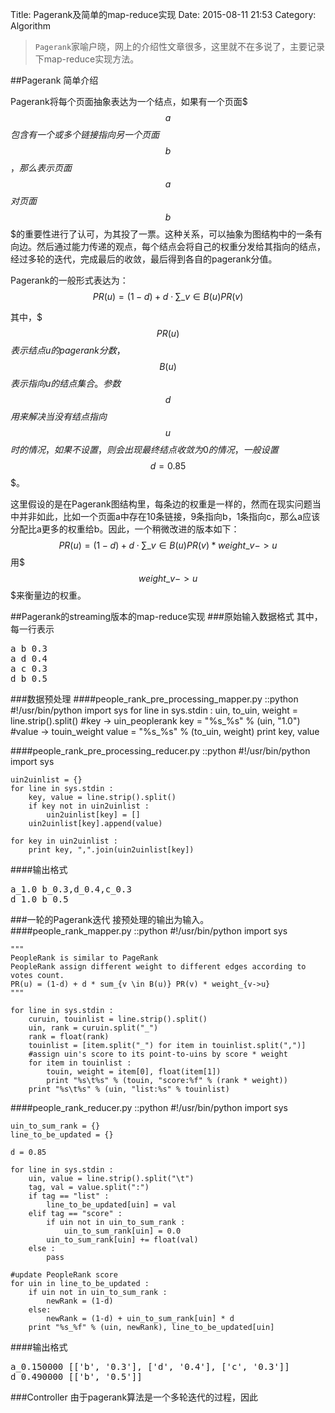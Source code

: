 Title: Pagerank及简单的map-reduce实现
Date: 2015-08-11 21:53
Category: Algorithm

> <code>Pagerank</code>家喻户晓，网上的介绍性文章很多，这里就不在多说了，主要记录下map-reduce实现方法。

##Pagerank 简单介绍

Pagerank将每个页面抽象表达为一个结点，如果有一个页面$$$a$$$包含有一个或多个链接指向另一个页面$$$b$$$，那么表示页面$$$a$$$对页面$$$b$$$的重要性进行了认可，为其投了一票。这种关系，可以抽象为图结构中的一条有向边。然后通过能力传递的观点，每个结点会将自己的权重分发给其指向的结点，经过多轮的迭代，完成最后的收敛，最后得到各自的pagerank分值。

Pagerank的一般形式表达为：
$$PR(u) = (1-d) + d \cdot \sum\_{v \in B(u)} PR(v)$$

其中，$$$PR(u)$$$表示结点u的pagerank分数，$$$B(u)$$$表示指向u的结点集合。参数$$$d$$$用来解决当没有结点指向$$$u$$$时的情况，如果不设置，则会出现最终结点收敛为0的情况，一般设置$$$d=0.85$$$。

这里假设的是在Pagerank图结构里，每条边的权重是一样的，然而在现实问题当中并非如此，比如一个页面a中存在10条链接，9条指向b，1条指向c，那么a应该分配比a更多的权重给b。因此，一个稍微改进的版本如下：
$$PR(u) = (1-d) + d \cdot \sum\_{v \in B(u)} PR(v) * weight\_{v->u}$$
用$$$weight\_{v->u}$$$来衡量边的权重。

##Pagerank的streaming版本的map-reduce实现
###原始输入数据格式
其中，每一行表示
<pre>
a b 0.3
a d 0.4
a c 0.3
d b 0.5
</pre>
###数据预处理
####people_rank_pre_processing_mapper.py
    ::python
    #!/usr/bin/python
    import sys
    for line in sys.stdin :
        uin, to_uin, weight = line.strip().split()
        #key -> uin_peoplerank
        key = "%s_%s" % (uin, "1.0")
        #value -> touin_weight
        value = "%s_%s" % (to_uin, weight)
        print key, value

####people_rank_pre_processing_reducer.py
    ::python
    #!/usr/bin/python
    import sys

    uin2uinlist = {}
    for line in sys.stdin :
        key, value = line.strip().split()
        if key not in uin2uinlist :
            uin2uinlist[key] = []
        uin2uinlist[key].append(value)

    for key in uin2uinlist :
        print key, ",".join(uin2uinlist[key])
       
####输出格式
<pre>
a_1.0 b_0.3,d_0.4,c_0.3
d_1.0 b_0.5
</pre>

###一轮的Pagerank迭代
接预处理的输出为输入。
####people_rank_mapper.py
    ::python
    #!/usr/bin/python
    import sys

    """
    PeopleRank is similar to PageRank
    PeopleRank assign different weight to different edges according to votes count.
    PR(u) = (1-d) + d * sum_{v \in B(u)} PR(v) * weight_{v->u}
    """

    for line in sys.stdin :
        curuin, touinlist = line.strip().split()
        uin, rank = curuin.split("_")
        rank = float(rank)
        touinlist = [item.split("_") for item in touinlist.split(",")]
        #assign uin's score to its point-to-uins by score * weight
        for item in touinlist :
            touin, weight = item[0], float(item[1])
            print "%s\t%s" % (touin, "score:%f" % (rank * weight))
        print "%s\t%s" % (uin, "list:%s" % touinlist)
    
####people_rank_reducer.py
    ::python
    #!/usr/bin/python
    import sys

    uin_to_sum_rank = {}
    line_to_be_updated = {}

    d = 0.85

    for line in sys.stdin :
        uin, value = line.strip().split("\t")
        tag, val = value.split(":")
        if tag == "list" :
            line_to_be_updated[uin] = val
        elif tag == "score" :
            if uin not in uin_to_sum_rank :
                uin_to_sum_rank[uin] = 0.0
            uin_to_sum_rank[uin] += float(val)
        else :
            pass

    #update PeopleRank score
    for uin in line_to_be_updated :
        if uin not in uin_to_sum_rank :
            newRank = (1-d)
        else:
            newRank = (1-d) + uin_to_sum_rank[uin] * d
        print "%s_%f" % (uin, newRank), line_to_be_updated[uin]
    
####输出格式
<pre>
a_0.150000 [['b', '0.3'], ['d', '0.4'], ['c', '0.3']]
d_0.490000 [['b', '0.5']]
</pre>

###Controller
由于pagerank算法是一个多轮迭代的过程，因此

